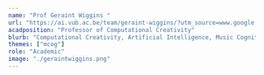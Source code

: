 ```yaml
---
name: "Prof Geraint Wiggins "
url: "https://ai.vub.ac.be/team/geraint-wiggins/?utm_source=www.google.com&utm_medium=organic&utm_campaign=Google&referrer-analytics=1"
acadposition: "Professor of Computational Creativity"
blurb: "Computational Creativity, Artificial Intelligence, Music Cognition"
themes: ["mcog"]
role: "Academic"
image: "./geraintwiggins.png"
---
```


